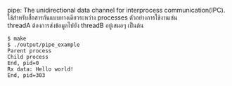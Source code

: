 
pipe: The unidirectional data channel for interprocess communication(IPC).  
ใช้สำหรับสื่อสารกันแบบทางเดียวระหว่าง processes ตัวอย่างการใช้งานเช่น  
threadA ต้องการส่งข้อมูลไปยัง threadB อยู่เสมอๆ เป็นต้น    
  
```
$ make
$ ./output/pipe_example
Parent process
Child process
End, pid=0
Rx data: Hello world!
End, pid=303
```
